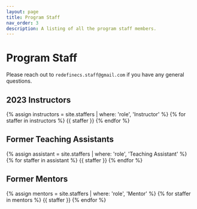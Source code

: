 ```yaml
---
layout: page
title: Program Staff
nav_order: 3
description: A listing of all the program staff members.
---
```


# Program Staff

Please reach out to `redefinecs.staff@gmail.com` if you have any general questions.

## 2023 Instructors

{% assign instructors = site.staffers | where: 'role', 'Instructor' %}
{% for staffer in instructors %}
{{ staffer }}
{% endfor %}

## Former Teaching Assistants

{% assign assistant = site.staffers | where: 'role', 'Teaching Assistant' %}
{% for staffer in assistant %}
{{ staffer }}
{% endfor %}

## Former Mentors

{% assign mentors = site.staffers | where: 'role', 'Mentor' %}
{% for staffer in mentors %}
{{ staffer }}
{% endfor %}
